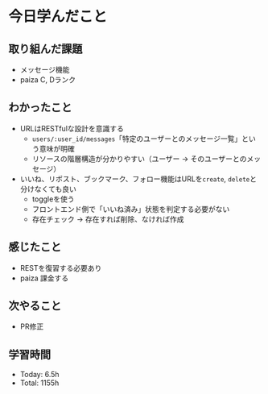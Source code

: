 # 今日学んだこと
## 取り組んだ課題
- メッセージ機能
- paiza C, Dランク
## わかったこと
- URLはRESTfulな設計を意識する
    - `users/:user_id/messages`「特定のユーザーとのメッセージ一覧」という意味が明確
    - リソースの階層構造が分かりやすい（ユーザー → そのユーザーとのメッセージ）
- いいね、リポスト、ブックマーク、フォロー機能はURLを`create`, `delete`と分けなくても良い
    - toggleを使う
    - フロントエンド側で「いいね済み」状態を判定する必要がない
    - 存在チェック → 存在すれば削除、なければ作成
## 感じたこと
- RESTを復習する必要あり
- paiza 課金する
## 次やること
- PR修正
## 学習時間
- Today: 6.5h
- Total: 1155h